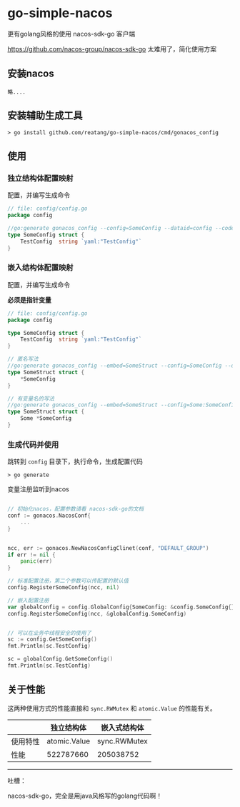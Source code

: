# go-simple-nacos
更有golang风格的使用 nacos-sdk-go 客户端

https://github.com/nacos-group/nacos-sdk-go 太难用了，简化使用方案

## 安装nacos

    略....

## 安装辅助生成工具

```
> go install github.com/reatang/go-simple-nacos/cmd/gonacos_config
```

## 使用

### 独立结构体配置映射

配置，并编写生成命令
```go
// file: config/config.go
package config

//go:generate gonacos_config --config=SomeConfig --dataid=config --codec=yaml
type SomeConfig struct {
	TestConfig  string `yaml:"TestConfig"`
}
```

### 嵌入结构体配置映射

配置，并编写生成命令

**必须是指针变量**

```go
// file: config/config.go
package config

type SomeConfig struct {
    TestConfig  string `yaml:"TestConfig"`
}

// 匿名写法
//go:generate gonacos_config --embed=SomeStruct --config=SomeConfig --dataid=config --codec=yaml
type SomeStruct struct {
    *SomeConfig
}

// 有变量名的写法
//go:generate gonacos_config --embed=SomeStruct --config=Some:SomeConfig --dataid=config --codec=yaml
type SomeStruct struct {
    Some *SomeConfig
}

```

### 生成代码并使用

跳转到 `config` 目录下，执行命令，生成配置代码
```
> go generate
```

变量注册监听到nacos
```go

// 初始化nacos，配置参数请看 nacos-sdk-go的文档
conf := gonacos.NacosConf{
    ...
}


ncc, err := gonacos.NewNacosConfigClinet(conf, "DEFAULT_GROUP")
if err != nil {
    panic(err)
}

// 标准配置注册，第二个参数可以传配置的默认值
config.RegisterSomeConfig(ncc, nil)

// 嵌入配置注册
var globalConfig = config.GlobalConfig{SomeConfig: &config.SomeConfig{}}
config.RegisterSomeConfig(ncc, &globalConfig.SomeConfig)


// 可以在业务中线程安全的使用了
sc := config.GetSomeConfig()
fmt.Println(sc.TestConfig)

sc = globalConfig.GetSomeConfig()
fmt.Println(sc.TestConfig)
```

## 关于性能

这两种使用方式的性能直接和 `sync.RWMutex` 和 `atomic.Value` 的性能有关。

|      | 独立结构体        | 嵌入式结构体       |
|------|--------------|--------------|
| 使用特性 | atomic.Value | sync.RWMutex |
| 性能   | 522787660    | 205038752    |  


---

吐槽：

nacos-sdk-go，完全是用java风格写的golang代码啊！

